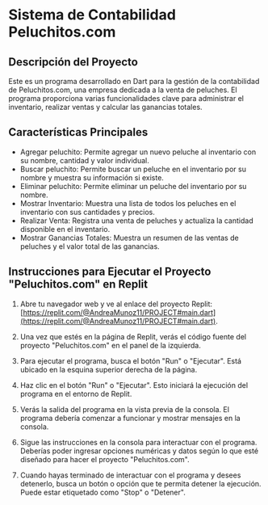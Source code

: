 # Sistema de Contabilidad Peluchitos.com

## Descripción del Proyecto
Este es un programa desarrollado en Dart para la gestión de la contabilidad de Peluchitos.com, una empresa dedicada a la venta de peluches. El programa proporciona varias funcionalidades clave para administrar el inventario, realizar ventas y calcular las ganancias totales.

## Características Principales
- Agregar peluchito: Permite agregar un nuevo peluche al inventario con su nombre, cantidad y valor individual.
- Buscar peluchito: Permite buscar un peluche en el inventario por su nombre y muestra su información si existe.
- Eliminar peluchito: Permite eliminar un peluche del inventario por su nombre.
- Mostrar Inventario: Muestra una lista de todos los peluches en el inventario con sus cantidades y precios.
- Realizar Venta: Registra una venta de peluches y actualiza la cantidad disponible en el inventario.
- Mostrar Ganancias Totales: Muestra un resumen de las ventas de peluches y el valor total de las ganancias.

## Instrucciones para Ejecutar el Proyecto "Peluchitos.com" en Replit

1. Abre tu navegador web y ve al enlace del proyecto Replit: [https://replit.com/@AndreaMunoz11/PROJECT#main.dart](https://replit.com/@AndreaMunoz11/PROJECT#main.dart).

2. Una vez que estés en la página de Replit, verás el código fuente del proyecto "Peluchitos.com" en el panel de la izquierda.

3. Para ejecutar el programa, busca el botón "Run" o "Ejecutar". Está ubicado en la esquina superior derecha de la página.

4. Haz clic en el botón "Run" o "Ejecutar". Esto iniciará la ejecución del programa en el entorno de Replit.

5. Verás la salida del programa en la vista previa de la consola. El programa debería comenzar a funcionar y mostrar mensajes en la consola.

6. Sigue las instrucciones en la consola para interactuar con el programa. Deberías poder ingresar opciones numéricas y datos según lo que esté diseñado para hacer el proyecto "Peluchitos.com".

7. Cuando hayas terminado de interactuar con el programa y desees detenerlo, busca un botón o opción que te permita detener la ejecución. Puede estar etiquetado como "Stop" o "Detener".
